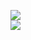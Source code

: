 [![](https://img.shields.io/badge/Made%20With-Github%20Spray-lightgrey.svg?style=for-the-badge&logo=github)](https://github.com/Annihil/github-spray#5412)  
[![](https://i.imgur.com/2DrTn0Z.gif)](https://github.com/Annihil/github-spray)